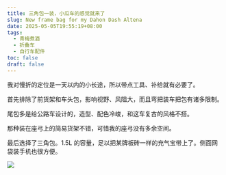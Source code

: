 ```yaml
---
title: 三角包一装，小瓜车的感觉就来了
slug: New frame bag for my Dahon Dash Altena
date: 2025-05-05T19:55:19+08:00
tags:
  - 青梅煮酒
  - 折叠车
  - 自行车配件
toc: false
draft: false
---
```


我对慢折的定位是一天以内的小长途，所以带点工具、补给就有必要了。

首先排除了前货架和车头包，影响视野、风阻大，而且弯把装车把包有诸多限制。

尾包多是给公路车设计的，造型、配色冷峻，和这车复古的风格不搭。

那种装在座弓上的简易货架不错，可惜我的座弓没有多余空间。

最后选择了三角包。1.5L 的容量，足以把某牌板砖一样的充气宝带上了。侧面网袋装手机也很方便。

![](https://raw.githubusercontent.com/xbot/image-hosting/master/blog/2025-05-05-19-56-50-IMG_4444.jpeg)